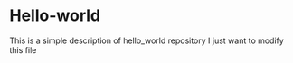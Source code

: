 # Hello-world
This is a simple description of hello_world repository
I just want to modify this file 
